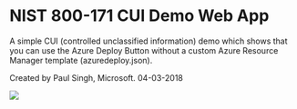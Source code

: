 NIST 800-171 CUI Demo Web App
====================
A simple CUI (controlled unclassified information) demo which shows that you can use the Azure Deploy Button without a custom Azure Resource Manager template (azuredeploy.json).

Created by Paul Singh, Microsoft. 04-03-2018

<a href="https://azuredeploy.net/" target="_blank"><img src="http://azuredeploy.net/deploybutton.png"/></a>

